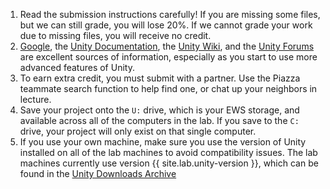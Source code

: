 1. Read the submission instructions carefully!
If you are missing some files, but we can still grade, you will lose 20%.
If we cannot grade your work due to missing files, you will receive no credit.
1. [Google](https://google.com),
the [Unity Documentation](https://docs.unity3d.com/Manual/index.html),
the [Unity Wiki](https://wiki.unity3d.com/index.php/Main_Page),
and the [Unity Forums](https://forum.unity.com/)
are excellent sources of information, 
especially as you start to use more advanced features of Unity.
1. To earn extra credit, you must submit with a partner.
Use the Piazza teammate search function to help find one,
or chat up your neighbors in lecture.
1. Save your project onto the `U:` drive, which is your EWS storage, and available across all of the computers in the lab.
If you save to the `C:` drive, your project will only exist on that single computer. 
1. If you use your own machine, make sure you use the version of Unity installed on all of the lab machines to avoid 
compatibility issues. The lab machines currently use version {{ site.lab.unity-version }}, which can be found in the 
[Unity Downloads Archive](https://unity3d.com/get-unity/download/archive)
